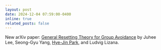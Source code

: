 ```yaml
---
layout: post
date: 2024-12-04 07:59:00-0400
inline: true
related_posts: false
---
```


New arXiv paper: [General Resetting Theory for Group Avoidance](https://arxiv.org/abs/2412.02524) by Juhee Lee, Seong-Gyu Yang, [Hye-Jin Park](https://hjpark.me), and Ludvig Lizana.
